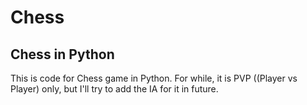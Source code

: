 # Chess
## Chess in Python

This is code for Chess game in Python. For while, it is PVP ((Player vs Player) only, but I'll try to add the IA for it in future.

